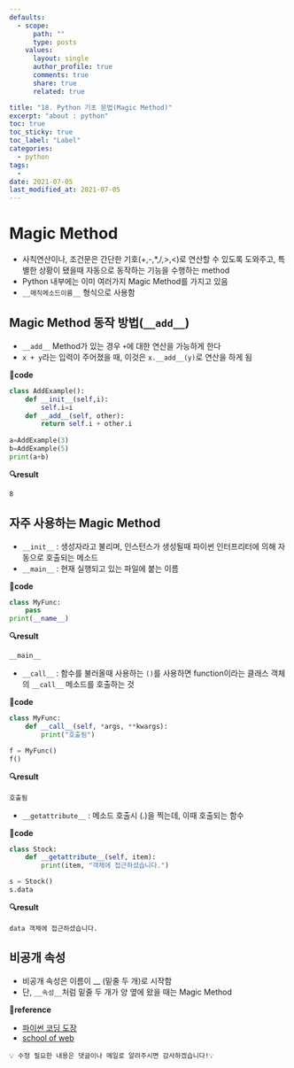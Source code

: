 ```yaml
---
defaults:
  - scope:
      path: ""
      type: posts
    values:
      layout: single
      author_profile: true
      comments: true
      share: true
      related: true

title: "18. Python 기초 문법(Magic Method)"
excerpt: "about : python"
toc: true
toc_sticky: true
toc_label: "Label"
categories:
  - python
tags:
  - 
date: 2021-07-05
last_modified_at: 2021-07-05
---
```



# Magic Method

- 사칙연산이나, 조건문은 간단한 기호(+,-,*,/,>,<)로 연산할 수 있도록 도와주고, 특별한 상황이 됐을때 자동으로 동작하는 기능을 수행하는 method
- Python 내부에는 이미 여러가지 Magic Method를 가지고 있음
- `__매직메소드이름__` 형식으로 사용함

## Magic Method 동작 방법(`__add__`)

- `__add__` Method가 있는 경우 `+`에 대한 연산을 가능하게 한다 
- `x + y`라는 입력이 주어졌을 때, 이것은 `x.__add__(y)`로 연산을 하게 됨

**📰code**
```python
class AddExample():
    def __init__(self,i):
        self.i=i
    def __add__(self, other):
        return self.i + other.i
    
a=AddExample(3)
b=AddExample(5)
print(a+b)
```
**🔍result**
```
8
```

## 자주 사용하는 Magic Method

- `__init__` : 생성자라고 불리며, 인스턴스가 생성될때 파이썬 인터프리터에 의해 자동으로 호출되는 메소드
- `__main__` : 현재 실행되고 있는 파일에 붙는 이름

**📰code**
```python
class MyFunc:
    pass
print(__name__)
```
**🔍result**
```
__main__
```

- `__call__` : 함수를 불러올때 사용하는 `()`를 사용하면 function이라는 클래스 객체의 `__call__` 메소드를 호출하는 것

**📰code**
```python
class MyFunc:
    def __call__(self, *args, **kwargs):
        print("호출됨")

f = MyFunc()
f()
```
**🔍result**
```
호출됨
```

- `__getattribute__` : 메소드 호출시 (.)을 찍는데, 이때 호출되는 함수

**📰code**
```python
class Stock:
    def __getattribute__(self, item):
        print(item, "객체에 접근하셨습니다.")

s = Stock()
s.data
```
**🔍result**
```
data 객체에 접근하셨습니다.
```

## 비공개 속성

- 비공개 속성은 이름이 __ (밑줄 두 개)로 시작함
- 단, `__속성__`처럼 밑줄 두 개가 양 옆에 왔을 때는 Magic Method

**📌reference**
- [파이썬 코딩 도장](https://dojang.io/course/view.php?id=7)
- [school of web](http://schoolofweb.net/blog/posts/%ED%8C%8C%EC%9D%B4%EC%8D%AC-oop-part-6-%EB%A7%A4%EC%A7%81-%EB%A9%94%EC%86%8C%EB%93%9C-magic-method/)


```
💡 수정 필요한 내용은 댓글이나 메일로 알려주시면 감사하겠습니다!💡 
```